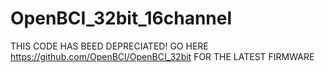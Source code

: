 OpenBCI_32bit_16channel
=======================

THIS CODE HAS BEED DEPRECIATED!
GO HERE https://github.com/OpenBCI/OpenBCI_32bit FOR THE LATEST FIRMWARE
